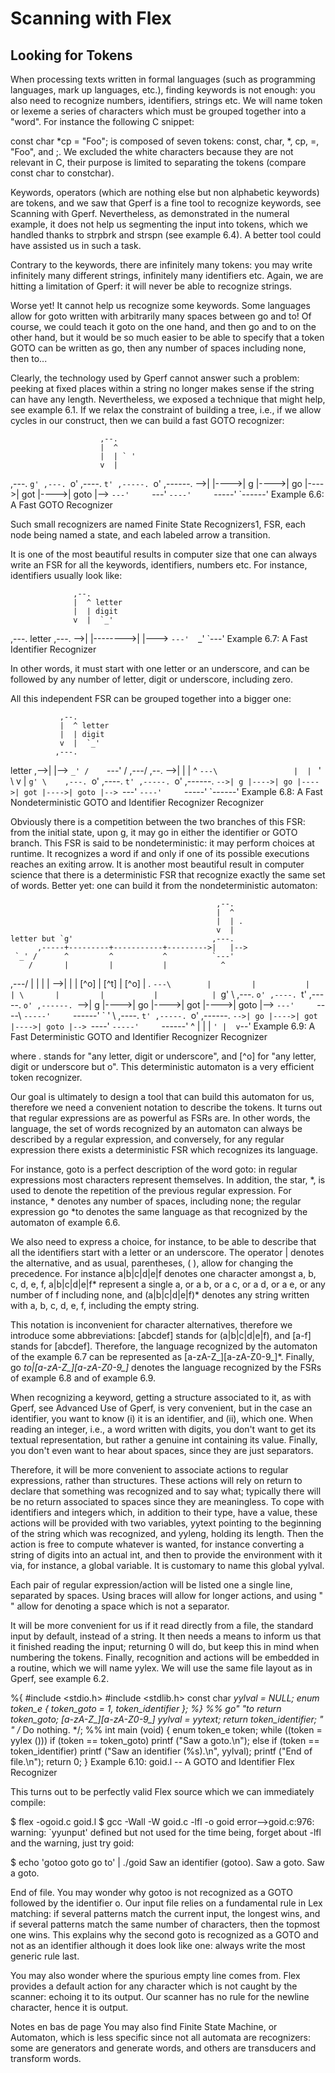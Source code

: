 # Scanning with Flex

## Looking for Tokens

When processing texts written in formal languages (such as programming languages, mark up languages, etc.), finding keywords is not enough: you also need to recognize numbers, identifiers, strings etc. We will name token or lexeme a series of characters which must be grouped together into a "word". For instance the following C snippet:

const char *cp = "Foo";
is composed of seven tokens: const, char, *, cp, =, "Foo", and ;. We excluded the white characters because they are not relevant in C, their purpose is limited to separating the tokens (compare const char to constchar).

Keywords, operators (which are nothing else but non alphabetic keywords) are tokens, and we saw that Gperf is a fine tool to recognize keywords, see Scanning with Gperf. Nevertheless, as demonstrated in the numeral example, it does not help us segmenting the input into tokens, which we handled thanks to strpbrk and strspn (see example 6.4). A better tool could have assisted us in such a task.

Contrary to the keywords, there are infinitely many tokens: you may write infinitely many different strings, infinitely many identifiers etc. Again, we are hitting a limitation of Gperf: it will never be able to recognize strings.

Worse yet! It cannot help us recognize some keywords. Some languages allow for goto written with arbitrarily many spaces between go and to! Of course, we could teach it goto on the one hand, and then go and to on the other hand, but it would be so much easier to be able to specify that a token GOTO can be written as go, then any number of spaces including none, then to...

Clearly, the technology used by Gperf cannot answer such a problem: peeking at fixed places within a string no longer makes sense if the string can have any length. Nevertheless, we exposed a technique that might help, see example 6.1. If we relax the constraint of building a tree, i.e., if we allow cycles in our construct, then we can build a fast GOTO recognizer:

                        ,--.
                        |  ^
                        |  | ` '
                        v  |
   ,---. `g' ,---. `o' ,----. `t' ,-----. `o' ,------.
-->|   |---->| g |---->| go |---->| got |---->| goto |-->
   `---'     `---'     `----'     `-----'     `------'
Example 6.6: A Fast GOTO Recognizer


Such small recognizers are named Finite State Recognizers1, FSR, each node being named a state, and each labeled arrow a transition.

It is one of the most beautiful results in computer size that one can always write an FSR for all the keywords, identifiers, numbers etc. For instance, identifiers usually look like:

                  ,--.
                  |  ^ letter
                  |  | digit
                  v  |  `_'
   ,---. letter  ,---.
-->|   |-------->|   |--->
   `---'  `_'    `---'
Example 6.7: A Fast Identifier Recognizer


In other words, it must start with one letter or an underscore, and can be followed by any number of letter, digit or underscore, including zero.

All this independent FSR can be grouped together into a bigger one:

               ,--.
               |  ^ letter
               |  | digit
               v  |  `_'
              ,---.
   letter ,-->|   |-->
     `_' /    `---'
        /
   ,---/                 ,--.
-->|   |                 |  ^
   `---\                 |  | ` '
        \                v  |
     `g' \    ,---. `o' ,----. `t' ,-----. `o' ,------.
          `-->| g |---->| go |---->| got |---->| goto |-->
              `---'     `----'     `-----'     `------'
Example 6.8: A Fast Nondeterministic GOTO and Identifier
Recognizer
Recognizer

Obviously there is a competition between the two branches of this FSR: from the initial state, upon g, it may go in either the identifier or GOTO branch. This FSR is said to be nondeterministic: it may perform choices at runtime. It recognizes a word if and only if one of its possible executions reaches an exiting arrow. It is another most beautiful result in computer science that there is a deterministic FSR that recognize exactly the same set of words. Better yet: one can build it from the nondeterministic automaton:

                                                  ,--.
                                                  |  ^
                                                  |  | .
                                                  v  |
    letter but `g'                               ,---.
          ,-----+---------+-----------+--------->|   |-->
     `_' /      ^         ^           ^          `---'
        /       |         |           |            ^
   ,---/        |         |           |            |
-->|   |        | [^o]    | [^t]      | [^o]       | .
   `---\        |         |           |            |
        \       |         |           |            |
     `g' \    ,---. `o' ,----. `t' ,-----. `o' ,------.
          `-->| g |---->| go |---->| got |---->| goto |-->
              `---'     `----\     `-----'     `------'
                              \` '
                               \    ,----. `t' ,-----. `o' ,------.
                                `-->| go |---->| got |---->| goto |-->
                                    `----'     `-----'     `------'
                                     ^  |
                                     |  | ` '
                                     |  v
                                     `--'
Example 6.9: A Fast Deterministic GOTO and Identifier
Recognizer
Recognizer

where . stands for "any letter, digit or underscore", and [^o] for "any letter, digit or underscore but o". This deterministic automaton is a very efficient token recognizer.


Our goal is ultimately to design a tool that can build this automaton for us, therefore we need a convenient notation to describe the tokens. It turns out that regular expressions are as powerful as FSRs are. In other words, the language, the set of words recognized by an automaton can always be described by a regular expression, and conversely, for any regular expression there exists a deterministic FSR which recognizes its language.

For instance, goto is a perfect description of the word goto: in regular expressions most characters represent themselves. In addition, the star, *, is used to denote the repetition of the previous regular expression. For instance, * denotes any number of spaces, including none; the regular expression go *to denotes the same language as that recognized by the automaton of example 6.6.

We also need to express a choice, for instance, to be able to describe that all the identifiers start with a letter or an underscore. The operator | denotes the alternative, and as usual, parentheses, ( ), allow for changing the precedence. For instance a|b|c|d|e|f denotes one character amongst a, b, c, d, e, f, a|b|c|d|e|f* represent a single a, or a b, or a c, or a d, or a e, or any number of f including none, and (a|b|c|d|e|f)* denotes any string written with a, b, c, d, e, f, including the empty string.

This notation is inconvenient for character alternatives, therefore we introduce some abbreviations: [abcdef] stands for (a|b|c|d|e|f), and [a-f] stands for [abcdef]. Therefore, the language recognized by the automaton of the example 6.7 can be represented as [a-zA-Z_][a-zA-Z0-9_]*. Finally, go *to|[a-zA-Z_][a-zA-Z0-9_]* denotes the language recognized by the FSRs of example 6.8 and of example 6.9.


When recognizing a keyword, getting a structure associated to it, as with Gperf, see Advanced Use of Gperf, is very convenient, but in the case an identifier, you want to know (i) it is an identifier, and (ii), which one. When reading an integer, i.e., a word written with digits, you don't want to get its textual representation, but rather a genuine int containing its value. Finally, you don't even want to hear about spaces, since they are just separators.

Therefore, it will be more convenient to associate actions to regular expressions, rather than structures. These actions will rely on return to declare that something was recognized and to say what; typically there will be no return associated to spaces since they are meaningless. To cope with identifiers and integers which, in addition to their type, have a value, these actions will be provided with two variables, yytext pointing to the beginning of the string which was recognized, and yyleng, holding its length. Then the action is free to compute whatever is wanted, for instance converting a string of digits into an actual int, and then to provide the environment with it via, for instance, a global variable. It is customary to name this global yylval.

Each pair of regular expression/action will be listed one a single line, separated by spaces. Using braces will allow for longer actions, and using " " allow for denoting a space which is not a separator.

It will be more convenient for us if it read directly from a file, the standard input by default, instead of a string. It then needs a means to inform us that it finished reading the input; returning 0 will do, but keep this in mind when numbering the tokens. Finally, recognition and actions will be embedded in a routine, which we will name yylex. We will use the same file layout as in Gperf, see example 6.2.

%{
#include <stdio.h>
#include <stdlib.h>
const char *yylval = NULL;
enum token_e { token_goto = 1, token_identifier };
%}
%%
go" "*to                return token_goto;
[a-zA-Z_][a-zA-Z0-9_]*  yylval = yytext; return token_identifier;
" "                     /* Do nothing. */;
%%
int
main (void)
{
  enum token_e token;
  while ((token = yylex ()))
    if (token == token_goto)
      printf ("Saw a goto.\n");
    else if (token == token_identifier)
      printf ("Saw an identifier (%s).\n", yylval);
  printf ("End of file.\n");
  return 0;
}
Example 6.10: goid.l -- A GOTO and Identifier Flex Recognizer


This turns out to be perfectly valid Flex source which we can immediately compile:

$ flex -ogoid.c goid.l
$ gcc -Wall -W goid.c -lfl -o goid
error-->goid.c:976: warning: `yyunput' defined but not used
for the time being, forget about -lfl and the warning, just try goid:

$ echo 'gotoo goto go to' | ./goid
Saw an identifier (gotoo).
Saw a goto.
Saw a goto.

End of file.
You may wonder why gotoo is not recognized as a GOTO followed by the identifier o. Our input file relies on a fundamental rule in Lex matching: if several patterns match the current input, the longest wins, and if several patterns match the same number of characters, then the topmost one wins. This explains why the second goto is recognized as a GOTO and not as an identifier although it does look like one: always write the most generic rule last.

You may also wonder where the spurious empty line comes from. Flex provides a default action for any character which is not caught by the scanner: echoing it to its output. Our scanner has no rule for the newline character, hence it is output.

Notes en bas de page
You may also find Finite State Machine, or Automaton, which is less specific since not all automata are recognizers: some are generators and generate words, and others are transducers and transform words.